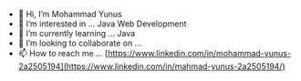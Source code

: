 - 👋 Hi, I’m Mohammad Yunus 
- 👀 I’m interested in ... Java Web Development
- 🌱 I’m currently learning ... Java
- 💞️ I’m looking to collaborate on ... 
- 📫 How to reach me ... [https://www.linkedin.com/in/mohammad-yunus-2a2505194](https://www.linkedin.com/in/mahmad-yunus-2a2505194/)

<!---
Y0unu5/Y0unu5 is a ✨ special ✨ repository because its `README.md` (this file) appears on your GitHub profile.
You can click the Preview link to take a look at your changes.
--->
